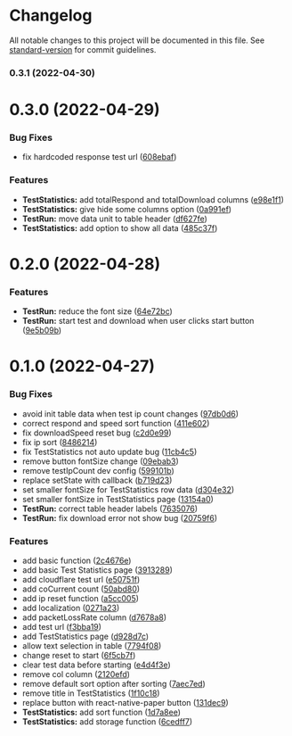 # Changelog

All notable changes to this project will be documented in this file. See [standard-version](https://github.com/conventional-changelog/standard-version) for commit guidelines.

### 0.3.1 (2022-04-30)

# 0.3.0 (2022-04-29)

### Bug Fixes

* fix hardcoded response test url ([608ebaf](https://github.com/xianshenglu/cloudflare-ip-tester-app/commit/608ebaf3021f14a5967f3811abc120bc682f2e8b))


### Features

* **TestStatistics:** add totalRespond and totalDownload columns ([e98e1f1](https://github.com/xianshenglu/cloudflare-ip-tester-app/commit/e98e1f164a7f80a3f3282fbfd2ffe4db9866c1e1))
* **TestStatistics:** give hide some columns option ([0a991ef](https://github.com/xianshenglu/cloudflare-ip-tester-app/commit/0a991eff74ed2415c926f258c5946b57c5d3321a))
* **TestRun:** move data unit to table header ([df627fe](https://github.com/xianshenglu/cloudflare-ip-tester-app/commit/df627fe698c2e09bc8be17699e6e03c6e274bda4))
* **TestStatistics:** add option to show all data ([485c37f](https://github.com/xianshenglu/cloudflare-ip-tester-app/commit/485c37f1e28fafbb85d1f7d79e934c8b6c21006b))

# 0.2.0 (2022-04-28)

### Features

* **TestRun:** reduce the font size ([64e72bc](https://github.com/xianshenglu/cloudflare-ip-tester-app/commit/64e72bc042ba9ae447f0bbc8b2463202fd658934))
* **TestRun:** start test and download when user clicks start button ([9e5b09b](https://github.com/xianshenglu/cloudflare-ip-tester-app/commit/9e5b09bc1a3164c4f63ab65888816dc27d3e2a82))


# 0.1.0 (2022-04-27)

### Bug Fixes

* avoid init table data when test ip count changes ([97db0d6](https://github.com/xianshenglu/cloudflare-ip-tester-app/commit/97db0d62c39056f64c8f31d818bb063f5eff7b64))
* correct respond and speed sort function ([411e602](https://github.com/xianshenglu/cloudflare-ip-tester-app/commit/411e60296eef4ff9625c9925f1887bef4e113606))
* fix downloadSpeed reset bug ([c2d0e99](https://github.com/xianshenglu/cloudflare-ip-tester-app/commit/c2d0e99059de59c3395003f4670b0e94f86cbf05))
* fix ip sort ([8486214](https://github.com/xianshenglu/cloudflare-ip-tester-app/commit/8486214cb7df37db8c96f801192bc23f68d0cdd1))
* fix TestStatistics not auto update bug ([11cb4c5](https://github.com/xianshenglu/cloudflare-ip-tester-app/commit/11cb4c5ab2031227425df5e902140d31c0a00bde))
* remove button fontSize change ([09ebab3](https://github.com/xianshenglu/cloudflare-ip-tester-app/commit/09ebab309500df09731c0bfaaa27f635de0dd3fe))
* remove testIpCount dev config ([599101b](https://github.com/xianshenglu/cloudflare-ip-tester-app/commit/599101b53f9c100d22a9e88356670f3f306eff45))
* replace setState with callback ([b719d23](https://github.com/xianshenglu/cloudflare-ip-tester-app/commit/b719d23504f40351abeb76c20919c66743ffb387))
* set smaller fontSize for TestStatistics row data ([d304e32](https://github.com/xianshenglu/cloudflare-ip-tester-app/commit/d304e3268050212d4efb2e1da830f2d2dcbec228))
* set smaller fontSize in TestStatistics page ([13154a0](https://github.com/xianshenglu/cloudflare-ip-tester-app/commit/13154a070ff6ca26b40ce9f76d38980f7eed3290))
* **TestRun:** correct table header labels ([7635076](https://github.com/xianshenglu/cloudflare-ip-tester-app/commit/76350768fedb9da8698d56796a3a150b26710cee))
* **TestRun:** fix download error not show bug ([20759f6](https://github.com/xianshenglu/cloudflare-ip-tester-app/commit/20759f6b79dc3ed268ea2bf8d150019c410b43be))


### Features

* add basic function ([2c4676e](https://github.com/xianshenglu/cloudflare-ip-tester-app/commit/2c4676e9d2ff6d3e4c5edb231a861e315f544880))
* add basic Test Statistics page ([3913289](https://github.com/xianshenglu/cloudflare-ip-tester-app/commit/39132899e4729f977ec20d365acee759983aa049))
* add cloudflare test url ([e50751f](https://github.com/xianshenglu/cloudflare-ip-tester-app/commit/e50751fb94361bd03cf1ec2a20f0ea9bdeb20de1))
* add coCurrent count ([50abd80](https://github.com/xianshenglu/cloudflare-ip-tester-app/commit/50abd80f48f404edbe72196e70bdf9608591c86a))
* add ip reset function ([a5cc005](https://github.com/xianshenglu/cloudflare-ip-tester-app/commit/a5cc00509edbeee38dada7af87ab757fbe5be517))
* add localization ([0271a23](https://github.com/xianshenglu/cloudflare-ip-tester-app/commit/0271a239309557be7b1de1d58a415bdd66ff837d))
* add packetLossRate column ([d7678a8](https://github.com/xianshenglu/cloudflare-ip-tester-app/commit/d7678a83a7fa6cd9f2b27e39b9751144b809ba8f))
* add test url ([f3bba19](https://github.com/xianshenglu/cloudflare-ip-tester-app/commit/f3bba19b0dd9615f98c6591eae916ed53cfcccba))
* add TestStatistics page ([d928d7c](https://github.com/xianshenglu/cloudflare-ip-tester-app/commit/d928d7cb2697776a6729954530a6723ff2fee56c))
* allow text selection in table ([7794f08](https://github.com/xianshenglu/cloudflare-ip-tester-app/commit/7794f085d7da2f1b0d98fd6946e733e13fadc5dd))
* change reset to start ([6f5cb7f](https://github.com/xianshenglu/cloudflare-ip-tester-app/commit/6f5cb7f4e95416dae4c9ef662cc85c3ff353509a))
* clear test data before starting ([e4d4f3e](https://github.com/xianshenglu/cloudflare-ip-tester-app/commit/e4d4f3e5d1b143312126372584ba954038b37d22))
* remove col column ([2120efd](https://github.com/xianshenglu/cloudflare-ip-tester-app/commit/2120efd499e179f718188b7751f4e911835a8309))
* remove default sort option after sorting ([7aec7ed](https://github.com/xianshenglu/cloudflare-ip-tester-app/commit/7aec7ed0b1e367ed83e54252dc968570ee861737))
* remove title in TestStatistics ([1f10c18](https://github.com/xianshenglu/cloudflare-ip-tester-app/commit/1f10c184287620d24b755c94c5ccb9460af80c44))
* replace button with react-native-paper button ([131dec9](https://github.com/xianshenglu/cloudflare-ip-tester-app/commit/131dec9ba1adc7a90ba970698a633d0803796c9c))
* **TestStatistics:** add sort function ([1d7a8ee](https://github.com/xianshenglu/cloudflare-ip-tester-app/commit/1d7a8ee68b33ae88347d6c72ba8a0079464eb3fc))
* **TestStatistics:** add storage function ([6cedff7](https://github.com/xianshenglu/cloudflare-ip-tester-app/commit/6cedff7e0b75bf28e6c7409af0cd402d1a2bc36b))
